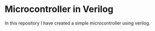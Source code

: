# Microcontroller in Verilog

In this repository I have created a simple microcontroller using verilog.
